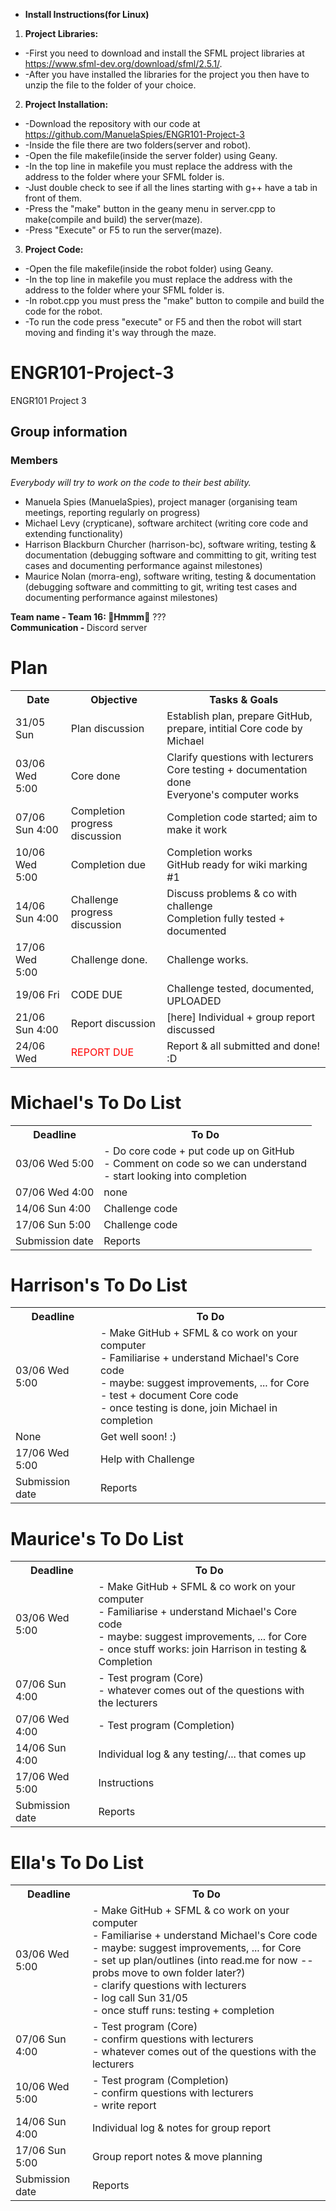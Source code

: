 * **Install Instructions(for Linux)**
1. **Project Libraries:**
 * -First you need to download and install the SFML project libraries at https://www.sfml-dev.org/download/sfml/2.5.1/.
 * -After you have installed the libraries for the project you then have to unzip the file to the folder of your choice.
2. **Project Installation:**
 * -Download the repository with our code at https://github.com/ManuelaSpies/ENGR101-Project-3
 * -Inside the file there are two folders(server and robot).
 * -Open the file makefile(inside the server folder) using Geany.
 * -In the top line in makefile you must replace the address with the address to the folder where your SFML folder is.
 * -Just double check to see if all the lines starting with g++ have a tab in front of them.
 * -Press the "make" button in the geany menu in server.cpp to make(compile and build) the server(maze).
 * -Press "Execute" or F5 to run the server(maze).
3. **Project Code:**
 * -Open the file makefile(inside the robot folder) using Geany.
 * -In the top line in makefile you must replace the address with the address to the folder where your SFML folder is.
 * -In robot.cpp you must press the "make" button to compile and build the code for the robot.
 * -To run the code press "execute" or F5 and then the robot will start moving and finding it's way through the maze.
  
# ENGR101-Project-3
ENGR101 Project 3 

## Group information
### Members
<em>Everybody will try to work on the code to their best ability.</em>
* Manuela Spies (ManuelaSpies), project manager (organising team meetings, reporting regularly on progress)
* Michael Levy (crypticane), software architect (writing core code and extending functionality)
* Harrison Blackburn Churcher (harrison-bc), software writing, testing & documentation (debugging software and committing to git, writing test cases and documenting performance against milestones)
* Maurice Nolan (morra-eng), software writing, testing & documentation (debugging software and committing to git, writing test cases and documenting performance against milestones)

<strong>Team name - Team 16: 🤔Hmmm🤔</strong> ???
<br><strong>Communication - </strong> Discord server


# Plan
<table>
  <tr>
    <th>Date</th>
    <th>Objective</th>
    <th>Tasks & Goals</th>
  </tr>
  <tr>
    <td>31/05 Sun</td>
    <td>Plan discussion</td>
    <td>Establish plan, prepare GitHub, prepare, intitial Core code by Michael</td>
  </tr>
  <tr>
    <td>03/06 Wed 5:00</td>
    <td>Core done</td>
    <td>Clarify questions with lecturers
    <br>Core testing + documentation done
    <br>Everyone's computer works</td>
  </tr>
  <tr>
    <td>07/06 Sun 4:00</td>
    <td>Completion progress discussion</td>
    <td>Completion code started; aim to make it work
    </td>
  </tr>
  <tr>
    <td>10/06 Wed 5:00</td>
    <td>Completion due</td>
    <td>Completion works
    <br>GitHub ready for wiki marking #1
    <br></td>
  </tr>
  <tr>
    <td>14/06 Sun 4:00</td>
    <td>Challenge progress discussion</td>
    <td>Discuss problems & co with challenge
    <br>Completion fully tested + documented</td>
  </tr>
  <tr>
    <td>17/06 Wed 5:00</td>
    <td>Challenge done.</td>
    <td>Challenge works.</td>
  </tr>
  <tr>
    <td>19/06 Fri</td>
    <td><span style="font-color: red">CODE DUE</span></td>
    <td>Challenge tested, documented, UPLOADED</td>
  </tr>
  <tr>
    <td>21/06 Sun 4:00</td>
    <td>Report discussion</td>
    <td>[here] Individual + group report discussed</td>
  </tr>
  
  <tr>
    <td>24/06 Wed</td>
  <td><span style="color: red">REPORT DUE</span></td>
    <td>Report & all submitted and done! :D</td>
  </tr>
</table>

# Michael's To Do List
<table>
  <tr>
    <th>Deadline</th>
    <th>To Do</th>
  </tr>
  <tr>
    <td>03/06 Wed 5:00</td>
    <td>- Do core code + put code up on GitHub
    <br>- Comment on code so we can understand
    <br>- start looking into completion</td>
  </tr>
  
  <tr>
    <td>07/06 Wed 4:00</td>
  <td>none</td>
  </tr>

   <tr>
    <td>14/06 Sun 4:00</td>
  <td>Challenge code</td>
  </tr>

   <tr>
    <td>17/06 Sun 5:00</td>
  <td>Challenge code</td>
  </tr>
  <tr>
    <td>Submission date</td>
    <td>Reports</td>
  </tr>
 </table>
 
 # Harrison's To Do List
 
<table>
  <tr>
    <th>Deadline</th>
    <th>To Do</th>
  </tr>
  <tr>
    <td>03/06 Wed 5:00</td>
    <td>- Make GitHub + SFML & co work on your computer
    <br>- Familiarise + understand Michael's Core code
    <br>- maybe: suggest improvements, ... for Core
    <br>- test + document Core code
    <br>- once testing is done, join Michael in completion</td>
  </tr>
  <tr>
    <td>None</td>
    <td>Get well soon! :)</td>
  </tr>
  <tr>
    <td>17/06 Wed 5:00</td>
    <td>Help with Challenge</td>
  </tr>
  <tr>
    <td>Submission date</td>
    <td>Reports</td>
  </tr>
 </table>
 
 # Maurice's To Do List
 
<table>
  <tr>
    <th>Deadline</th>
    <th>To Do</th>
  </tr>
  <tr>
    <td>03/06 Wed 5:00</td>
    <td>- Make GitHub + SFML & co work on your computer
    <br>- Familiarise + understand Michael's Core code
    <br>- maybe: suggest improvements, ... for Core
    <br>- once stuff works: join Harrison in testing & Completion</td>
  </tr>
  
  <tr>
    <td>07/06 Sun 4:00</td>
    <td>- Test program (Core)
    <br>- whatever comes out of the questions with the lecturers</td>
  </tr>
      
  <tr>
    <td>07/06 Wed 4:00</td>
    <td>- Test program (Completion)</td>
  </tr>
  <tr>
    <td>14/06 Sun 4:00</td>
    <td>Individual log & any testing/... that comes up</td>
  </tr>
  <tr>
    <td>17/06 Wed 5:00</td>
    <td>Instructions</td>
  </tr>
  <tr>
    <td>Submission date</td>
    <td>Reports</td>
  </tr>
 </table>
 
 # Ella's To Do List
 
<table>
  <tr>
    <th>Deadline</th>
    <th>To Do</th>
  </tr>
  <tr>
    <td>03/06 Wed 5:00</td>
    <td>- Make GitHub + SFML & co work on your computer
    <br>- Familiarise + understand Michael's Core code
    <br>- maybe: suggest improvements, ... for Core
    <br>- set up plan/outlines (into read.me for now -- probs move to own folder later?)
    <br>- clarify questions with lecturers
    <br>- log call Sun 31/05
    <br>- once stuff runs: testing + completion</td>
  </tr>
  <tr>
    <td>07/06 Sun 4:00</td>
    <td>- Test program (Core)
    <br>- confirm questions with lecturers
      <br>- whatever comes out of the questions with the lecturers</td>
  </tr>
  
  <tr>
    <td>10/06 Wed 5:00</td>
    <td>- Test program (Completion)
    <br>- confirm questions with lecturers
      <br>- write report</td>
  </tr>
  <tr>
    <td>14/06 Sun 4:00</td>
    <td>Individual log & notes for group report
  </tr>
  <tr>
    <td>17/06 Sun 5:00</td>
    <td>Group report notes & move planning
  </tr>
  <tr>
    <td>Submission date</td>
    <td>Reports</td>
  </tr>
 </table>

